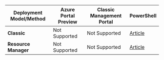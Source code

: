 | **Deployment Model/Method** | **Azure Portal Preview** | **Classic Management Portal** | **PowerShell** |
| --- | --- | --- | --- |
| **Classic** |Not Supported |Not Supported |[Article](/documentation/articles/vpn-gateway-about-forced-tunneling/) |
| **Resource Manager** |Not Supported |Not Supported |[Article](/documentation/articles/vpn-gateway-forced-tunneling-rm/) |

